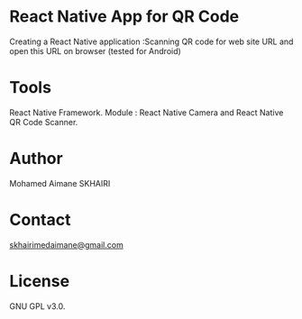 # React Native App for QR Code

Creating a React Native application :Scanning QR code for web site URL and open this URL on browser (tested for Android)

# Tools

React Native Framework.
Module : React Native Camera and React Native QR Code Scanner.

# Author

Mohamed Aimane SKHAIRI

# Contact 

skhairimedaimane@gmail.com

# License

GNU GPL v3.0.

